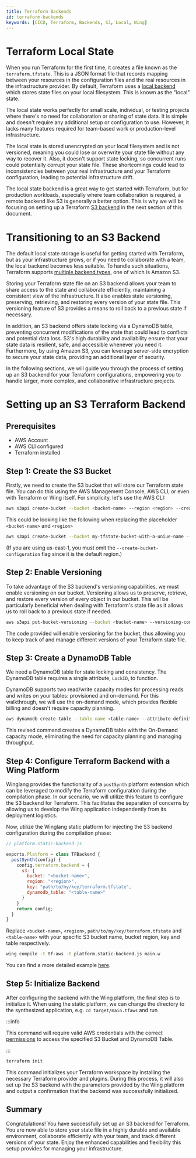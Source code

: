 ```yaml
---
title: Terraform Backends
id: terraform-backends
keywords: [CICD, Terraform, Backends, S3, Local, Wing]
---
```


# Terraform Local State

When you run Terraform for the first time, it creates a file known as the `terraform.tfstate`. This is a JSON format file that records mapping between your resources in the configuration files and the real resources in the infrastructure provider. By default, Terraform uses a [local backend](https://developer.hashicorp.com/terraform/language/settings/backends/local) which stores state files on your local filesystem. This is known as the "local" state.

The local state works perfectly for small scale, individual, or testing projects where there's no need for collaboration or sharing of state data. It is simple and doesn't require any additional setup or configuration to use. However, it lacks many features required for team-based work or production-level infrastructure.

The local state is stored unencrypted on your local filesystem and is not versioned, meaning you could lose or overwrite your state file without any way to recover it. Also, it doesn't support state locking, so concurrent runs could potentially corrupt your state file. These shortcomings could lead to inconsistencies between your real infrastructure and your Terraform configuration, leading to potential infrastructure drift.

The local state backend is a great way to get started with Terraform, but for production workloads, especially where team collaboration is required, a remote backend like S3 is generally a better option. This is why we will be focusing on setting up a Terraform [S3 backend](https://developer.hashicorp.com/terraform/language/settings/backends/s3) in the next section of this document.

# Transitioning to an S3 Backend

The default local state storage is useful for getting started with Terraform, but as your infrastructure grows, or if you need to collaborate with a team, the local backend becomes less suitable. To handle such situations, Terraform supports [multiple backend types](https://developer.hashicorp.com/terraform/language/settings/backends/configuration), one of which is Amazon S3.

Storing your Terraform state file on an S3 backend allows your team to share access to the state and collaborate efficiently, maintaining a consistent view of the infrastructure. It also enables state versioning, preserving, retrieving, and restoring every version of your state file. This versioning feature of S3 provides a means to roll back to a previous state if necessary.

In addition, an S3 backend offers state locking via a DynamoDB table, preventing concurrent modifications of the state that could lead to conflicts and potential data loss. S3's high durability and availability ensure that your state data is resilient, safe, and accessible whenever you need it. Furthermore, by using Amazon S3, you can leverage server-side encryption to secure your state data, providing an additional layer of security.

In the following sections, we will guide you through the process of setting up an S3 backend for your Terraform configurations, empowering you to handle larger, more complex, and collaborative infrastructure projects.

# Setting up an S3 Terraform Backend

## Prerequisites

- AWS Account
- AWS CLI configured
- Terraform installed

## Step 1: Create the S3 Bucket

Firstly, we need to create the S3 bucket that will store our Terraform state file. You can do this using the AWS Management Console, AWS CLI, or even with Terraform or Wing itself. For simplicity, let's use the AWS CLI:

```sh
aws s3api create-bucket --bucket <bucket-name> --region <region> --create-bucket-configuration LocationConstraint=<region>
```

This could be looking like the following when replacing the placeholder `<bucket-name>` and `<region>`

```sh
aws s3api create-bucket --bucket my-tfstate-bucket-with-a-uniue-name --region us-east-2 --create-bucket-configuration LocationConstraint=us-east-2
```

(If you are using us-east-1, you must omit the `--create-bucket-configuration` flag since it is the default region.)

## Step 2: Enable Versioning

To take advantage of the S3 backend's versioning capabilities, we must enable versioning on our bucket. Versioning allows us to preserve, retrieve, and restore every version of every object in our bucket. This will be particularly beneficial when dealing with Terraform's state file as it allows us to roll back to a previous state if needed.

```sh
aws s3api put-bucket-versioning --bucket <bucket-name> --versioning-configuration Status=Enabled
```

The code provided will enable versioning for the bucket, thus allowing you to keep track of and manage different versions of your Terraform state file.

## Step 3: Create a DynamoDB Table

We need a DynamoDB table for state locking and consistency. The DynamoDB table requires a single attribute, `LockID`, to function.

DynamoDB supports two read/write capacity modes for processing reads and writes on your tables: provisioned and on-demand. For this walkthrough, we will use the on-demand mode, which provides flexible billing and doesn't require capacity planning.

```sh
aws dynamodb create-table --table-name <table-name> --attribute-definitions AttributeName=LockID,AttributeType=S --key-schema AttributeName=LockID,KeyType=HASH --billing-mode PAY_PER_REQUEST
```

This revised command creates a DynamoDB table with the On-Demand capacity mode, eliminating the need for capacity planning and managing throughput.

## Step 4: Configure Terraform Backend with a Wing Platform

Winglang provides the functionality of a `postSynth` platform extension which can be leveraged to modify the Terraform configuration during the compilation phase. In our scenario, we will utilize this feature to configure the S3 backend for Terraform. This facilitates the separation of concerns by allowing us to develop the Wing application independently from its deployment logistics.

Now, utilize the Winglang static platform for injecting the S3 backend configuration during the compilation phase:

```javascript
// platform.static-backend.js

exports.Platform = class TFBackend {
  postSynth(config) {
    config.terraform.backend = {
      s3: {
        bucket: "<bucket-name>",
        region: "<region>",
        key: "path/to/my/key/terraform.tfstate",
        dynamodb_table: "<table-name>"
      }
    }
    return config;
  }
}
```

Replace `<bucket-name>`, `<region>`, `path/to/my/key/terraform.tfstate` and `<table-name>` with your specific S3 bucket name, bucket region, key and table respectively.


```bash
wing compile -t tf-aws -t platform.static-backend.js main.w
```

You can find a more detailed example [here](https://github.com/winglang/examples/tree/main/examples/s3-backend).

## Step 5: Initialize Backend

After configuring the backend with the Wing platform, the final step is to initialize it. When using the static platform, we can change the directory to the synthesized application, e.g. `cd target/main.tfaws` and run

:::info

This command will require valid AWS credentials with the correct [permissions](https://developer.hashicorp.com/terraform/language/settings/backends/s3#s3-bucket-permissions) to access the specified S3 Bucket and DynamoDB Table.

:::

```sh
terraform init
```

This command initializes your Terraform workspace by installing the necessary Terraform provider and plugins. During this process, it will also set up the S3 backend with the parameters provided by the Wing platform and output a confirmation that the backend was successfully initialized.

## Summary

Congratulations! You have successfully set up an S3 backend for Terraform. You are now able to store your state file in a highly durable and available environment, collaborate efficiently with your team, and track different versions of your state. Enjoy the enhanced capabilities and flexibility this setup provides for managing your infrastructure.
